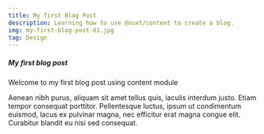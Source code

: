 ```yaml
---
title: My first Blog Post
description: Learning how to use @nuxt/content to create a blog.
img: my-first-blog-post-01.jpg
tag: Design
---
```


##### My first blog post

Welcome to my first blog post using content module

Aenean nibh purus, aliquam sit amet tellus quis, iaculis interdum justo. Etiam tempor consequat porttitor. Pellentesque luctus, ipsum ut condimentum euismod, lacus ex pulvinar magna, nec efficitur erat magna congue elit. Curabitur blandit eu nisi sed consequat.

<dyn-img filename="my-first-blog-post-01.jpg"></dyn-img>
